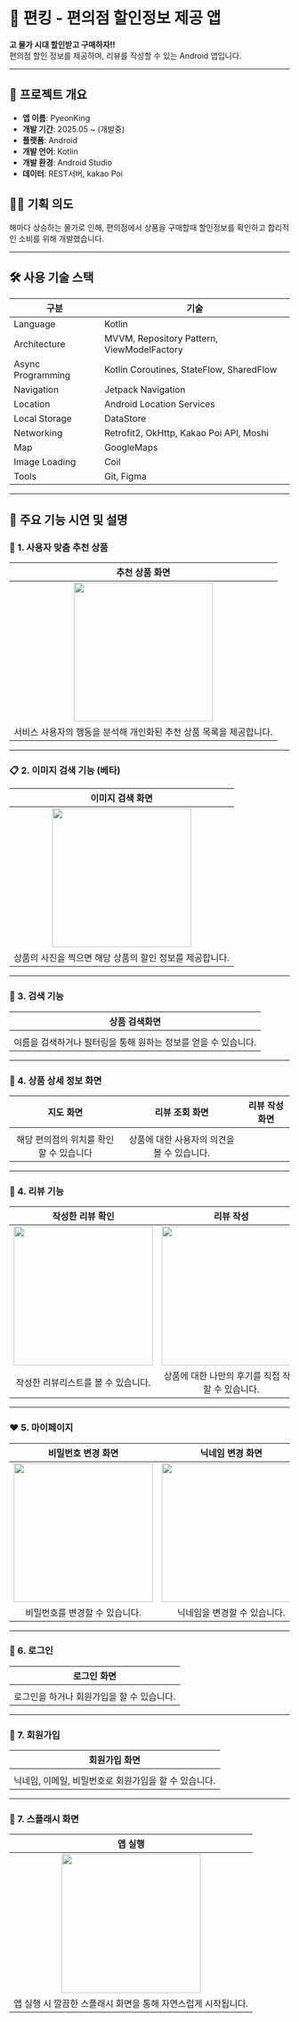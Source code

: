 # :convenience_store: 편킹 - 편의점 할인정보 제공 앱

**고 물가 시대 할인받고 구매하자!!**  
편의점 할인 정보를 제공하며, 리뷰를 작성할 수 있는 Android 앱입니다.

---

## 📱 프로젝트 개요

- **앱 이름**: PyeonKing  
- **개발 기간**: 2025.05 ~ (개발중)
- **플랫폼**: Android  
- **개발 언어**: Kotlin  
- **개발 환경**: Android Studio  
- **데이터**: REST서버, kakao Poi

## 🤷‍♀️ 기획 의도  
해마다 상승하는 물가로 인해, 편의점에서 상품을 구매할때 할인정보를 확인하고 합리적인 소비를 위해 개발했습니다.

---

## 🛠 사용 기술 스택

| 구분 | 기술 |
|----------|------------|
| Language | Kotlin |
| Architecture | MVVM, Repository Pattern, ViewModelFactory |
| Async Programming | Kotlin Coroutines, StateFlow, SharedFlow |
| Navigation | Jetpack Navigation |
| Location | Android Location Services |
| Local Storage | DataStore |
| Networking | Retrofit2, OkHttp, Kakao Poi API, Moshi |
| Map | GoogleMaps |
| Image Loading | Coil |
| Tools | Git, Figma |

---

## 📱 주요 기능 시연 및 설명

### 📍 1. 사용자 맞춤 추천 상품 

| 추천 상품 화면|
|:--:|
| <img src="" width="250"/> |
|서비스 사용자의 행동을 분석해 개인화된 추천 상품 목록을 제공합니다.|

---

### 📋 2. 이미지 검색 기능 (베타)

| 이미지 검색 화면 |
|:--:|
| <img src="" width="250"/> |
| 상품의 사진을 찍으면 해당 상품의 할인 정보를 제공합니다. |

---

### 🧭 3. 검색 기능

| 상품 검색화면 |
|:--:|
| <img src=""/> | 
|이름을 검색하거나 필터링을 통해 원하는 정보를 얻을 수 있습니다.|

---

### 🧭 4. 상품 상세 정보 화면

| 지도 화면 | 리뷰 조회 화면 |  리뷰 작성 화면 | 
|:--:|:--:|:--:|
| <img src=""/> | <img src=""/> | <img src=""/> | 
|해당 편의점의 위치를 확인할 수 있습니다 |상품에 대한 사용자의 의견을 볼 수 있습니다.|

---

### 📝 4. 리뷰 기능

| 작성한 리뷰 확인 | 리뷰 작성 | 리뷰 수정 |
|:--:|:--:|:--:|
| <img src="" width="250"/>  | <img src="" width="250"/> | <img src="" width="250"/>  |
| 작성한 리뷰리스트를 볼 수 있습니다. | 상품에 대한 나만의 후기를 직접 작성할 수 있습니다. | 작성한 리뷰를 수정 할 수 있습니다. |

---

### ❤️ 5. 마이페이지

| 비밀번호 변경 화면 | 닉네임 변경 화면 | 작성한 리뷰 확인 | 리뷰 수정 |
|:--:|:--:|:--:|:--:|
| <img src="" width="250"/>  | <img src="" width="250"/>  | <img src="" width="250"/>  | <img src="" width="250"/>  |
|비밀번호를 변경할 수 있습니다. |닉네임을 변경할 수 있습니다. |작성한 리뷰를 확인할 수 있습니다. | 작성한 리뷰를 수정할 수 있습니다. |

---

### 👤 6. 로그인

| 로그인 화면 | 
|:--:|
| <img src=""/>  | 
|로그인을 하거나 회원가입을 할 수 있습니다.|

---

### 👤 7. 회원가입

| 회원가입 화면 | 
|:--:|
| <img src=""/>  | 
|닉네임, 이메일, 비밀번호로 회원가입을 할 수 있습니다.|

---

### 🚀 7. 스플래시 화면

| 앱 실행 |
|:--:|
| <img src="" width="250"/>  |
|앱 실행 시 깔끔한 스플래시 화면을 통해 자연스럽게 시작됩니다.|
